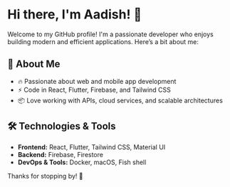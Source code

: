 # Hi there, I'm Aadish! 👋

Welcome to my GitHub profile! I'm a passionate developer who enjoys building modern and efficient applications. Here’s a bit about me:

## 🚀 About Me
- 🔥 Passionate about web and mobile app development
- ⚡ Code in React, Flutter, Firebase, and Tailwind CSS
- 📦 Love working with APIs, cloud services, and scalable architectures

## 🛠️ Technologies & Tools
- **Frontend:** React, Flutter, Tailwind CSS, Material UI
- **Backend:** Firebase, Firestore
- **DevOps & Tools:** Docker, macOS, Fish shell

Thanks for stopping by! 🚀


<!---
aadishsamir123/aadishsamir123 is a ✨ special ✨ repository because its `README.md` (this file) appears on your GitHub profile.
You can click the Preview link to take a look at your changes.
--->
